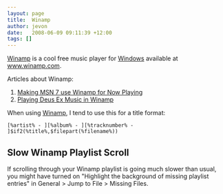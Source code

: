 ```yaml
---
layout: page
title:  Winamp
author: jevon
date:   2008-06-09 09:11:39 +12:00
tags: []
---
```


[Winamp](Winamp.md) is a cool free music player for [Windows](Windows.md) available at www.winamp.com.

Articles about Winamp:
1. [Making MSN 7 use Winamp for Now Playing](Making_MSN_7_use_Winamp_for_Now_Playing.md)
1. [Playing Deus Ex Music in Winamp](Playing_Deus_Ex_Music_in_Winamp.md)

When using [Winamp](Winamp.md), I tend to use this for a title format:

```
[%artist% - ][%album% - ][%tracknumber% - ]$if2(%title%,$filepart(%filename%))
```

## Slow Winamp Playlist Scroll
If scrolling through your Winamp playlist is going much slower than usual, you might have turned on "Highlight the background of missing playlist entries" in General > Jump to File > Missing Files.
